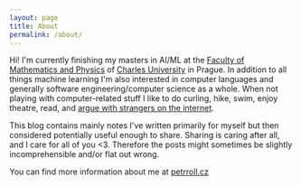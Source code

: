 ```yaml
---
layout: page
title: About
permalink: /about/
---
```


Hi! I'm currently finishing my masters in AI/ML at the [Faculty of Mathematics and Physics](https://mff.cuni.cz) of [Charles University](https://cuni.cz) in Prague. In addition to all things machine learning I'm also interested in computer languages and generally software engineering/computer science as a whole. When not playing with computer-related stuff I like to do curling, hike, swim, enjoy theatre, read, and [argue with strangers on the internet](https://xkcd.com/386/).

This blog contains mainly notes I've written primarily for myself but then considered potentially useful enough to share. Sharing is caring after all, and I care for all of you <3. Therefore the posts might sometimes be slightly incomprehensible and/or flat out wrong.  

You can find more information about me at [petrroll.cz](https://petrroll.cz)
